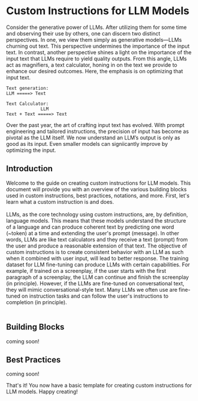 # Custom Instructions for LLM Models
Consider the generative power of LLMs. After utilizing them for some time and observing their use by others, one can discern two distinct perspectives. In one, we view them simply as generative models—LLMs churning out text. This perspective undermines the importance of the input text. In contrast, another perspective shines a light on the importance of the input text that LLMs require to yield quality outputs. From this angle, LLMs act as magnifiers, a text calculator, honing in on the text we provide to enhance our desired outcomes. Here, the emphasis is on optimizing that input text. 
```
Text generation:
LLM =====> Text

Text Calculator:
             LLM
Text + Text =====> Text
```

Over the past year, the art of crafting input text has evolved. With prompt engineering and tailored instructions, the precision of input has become as pivotal as the LLM itself. We now understand an LLM’s output is only as good as its input. Even smaller models can signiicantly improve by optimizing the input.

## Introduction
Welcome to the guide on creating custom instructions for LLM models. This document will provide you with an overview of the various building blocks used in custom instructions, best practices, notations, and more. First, let's learn what a custom instruction is and does.<br>
<br>
LLMs, as the core technology using custom instructions, are, by definition, language models. This means that these models understand the structure of a language and can produce coherent text by predicting one word (~token) at a time and extending the user's prompt (message). In other words, LLMs are like text calculators and they receive a text (prompt) from the user and produce a reasonable extension of that text. The objective of custom instructions is to create consistent behavior with an LLM as such when it combined with user input, will lead to better response. The training dataset for LLM fine-tuning can produce LLMs with certain capabilities. For example, if trained on a screenplay, if the user starts with the first paragraph of a screenplay, the LLM can continue and finish the screenplay (in principle). However, if the LLMs are fine-tuned on conversational text, they will mimic conversational-style text. Many LLMs we often use are fine-tuned on instruction tasks and can follow the user's instructions to completion (in principle).<br>
<br>


## Building Blocks
coming soon!

## Best Practices
coming soon!


That's it! You now have a basic template for creating custom instructions for LLM models. Happy creating!
